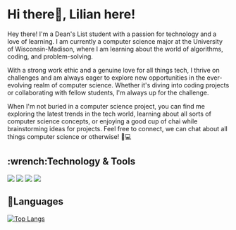 <h1> Hi there👋, Lilian here!</h1>

Hey there! I'm a Dean's List student with a passion for technology and a love of learning. I am currently a computer science major at the University of Wisconsin-Madison, where I am learning about the world of algorithms, coding, and problem-solving.

With a strong work ethic and a genuine love for all things tech, I thrive on challenges and am always eager to explore new opportunities in the ever-evolving realm of computer science. Whether it's diving into coding projects or collaborating with fellow students, I'm always up for the challenge.

When I'm not buried in a computer science project, you can find me exploring the latest trends in the tech world, learning about all sorts of computer science concepts, or enjoying a good cup of chai while brainstorming ideas for projects. Feel free to connect, we can chat about all things computer science or otherwise! 🚀💻

<h2>:wrench:Technology & Tools</h2>

![](https://img.shields.io/badge/OS-Windows-informational?style=flat&logo=<>&logoColor=white&color=b195d2)
![](https://img.shields.io/badge/Editor-Eclipse-informational?style=flat&logo=<>&logoColor=white&color=b195d2)
![](https://img.shields.io/badge/Editor-Intellij_IDEA-informational?style=flat&logo=<>&logoColor=white&color=b195d2)
![](https://img.shields.io/badge/Code-Java-informational?style=flat&logo=<>&logoColor=white&color=b195d2)

<h2>📝Languages</h2>

[![Top Langs](https://github-readme-stats.vercel.app/api/top-langs/?username=Lilian4441)](https://github.com/Lilian4441/github-readme-stats)
